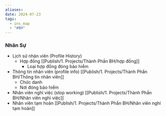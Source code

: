 ```yaml
---
aliases: 
date: 2024-07-23
tags:
  - ins_map
  - "#BH"
---
```

### Nhân Sự
- Lịch sử nhân viên (Profile History)
	- Hợp đồng [[Publish/1. Projects/Thành Phần BH/hợp đồng]]
		- Loại hợp đồng đóng bảo hiểm 
- Thông tin nhân viên (profile info) [[Publish/1. Projects/Thành Phần BH/Thông tin nhân viên]]
	- Chức danh
	- Nơi đóng bảo hiểm
- Nhân viên nghỉ việc (stop working) [[Publish/1. Projects/Thành Phần BH/Nhân viên nghỉ việc]]
- Nhân viên tạm hoãn [[Publish/1. Projects/Thành Phần BH/Nhân viên nghỉ tạm hoãn]]